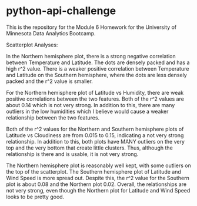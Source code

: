 # python-api-challenge
This is the repository for the Module 6 Homework for the University of Minnesota Data Analytics Bootcamp.

Scatterplot Analyses:

In the Northern hemisphere plot, there is a strong negative correlation between Temperature and Latitude. The dots are densely packed and has a high r^2 value. There is a weaker positive correlation between Temperature and Latitude on the Southern hemisphere, where the dots are less densely packed and the r^2 value is smaller.

For the Northern hemisphere plot of Latitude vs Humidity, there are weak positive correlations between the two features. Both of the r^2 values are about 0.14 which is not very strong. In addition to this, there are many outliers in the low humidities which I believe would cause a weaker relationship between the two features.

Both of the r^2 values for the Northern and Southern hemisphere plots of Latitude vs Cloudiness are from 0.015 to 0.15, indicating a not very strong relationship. In addition to this, both plots have MANY outliers on the very top and the very bottom that create little clusters. Thus, although the relationship is there and is usable, it is not very strong.

The Northern hemisphere plot is reasonably well kept, with some outliers on the top of the scatterplot. The Southern hemisphere plot of Latitude and Wind Speed is more spread out. Despite this, the r^2 value for the Southern plot is about 0.08 and the Northern plot 0.02. Overall, the relationships are not very strong, even though the Northern plot for Latitude and Wind Speed looks to be pretty good.

